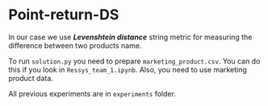 # Point-return-DS

In our case we use  ***Levenshtein distance*** string metric for measuring the difference between two products name.

To run `solution.py` you need to prepare `marketing_product.csv`.
You can do this if you look in `Ressys_team_1.ipynb`. Also, you need to use marketing product data.

All previous experiments are in `experiments` folder.